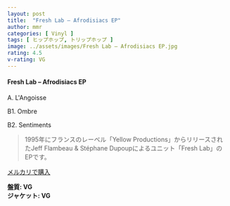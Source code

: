 ```yaml
---
layout: post
title:  "Fresh Lab – Afrodisiacs EP"
author: mmr
categories: [ Vinyl ]
tags: [ ヒップホップ, トリップホップ ]
image: ../assets/images/Fresh Lab – Afrodisiacs EP.jpg
rating: 4.5
v-rating: VG
---
```


#### Fresh Lab – Afrodisiacs EP

A. L'Angoisse

B1. Ombre

B2. Sentiments

> 1995年にフランスのレーベル「Yellow Productions」からリリースされたJeff Flambeau & Stéphane Dupoupによるユニット「Fresh Lab」のEPです。

[メルカリで購入](https://jp.mercari.com/item/m38141489136)

<div class="mt-4 mb-4 d-flex align-items-center">
<strong class="mr-1">盤質: VG</strong>
</div>
<div class="mt-4 mb-4 d-flex align-items-center">
<strong class="mr-1">ジャケット: VG</strong>
</div>
